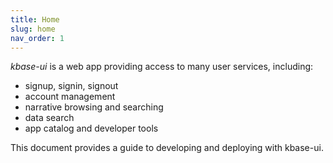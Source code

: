 ```yaml
---
title: Home
slug: home
nav_order: 1
---
```


_kbase-ui_ is a web app providing access to many user services, including:

- signup, signin, signout
- account management
- narrative browsing and searching
- data search
- app catalog and developer tools

This document provides a guide to developing and deploying with kbase-ui.

<!-- ## Branches

- [Master](./master)
- [Develop](./develop)
- Feature Branches
  - [Refactor to CRATS](./feature-refactor-to-crats) -->
